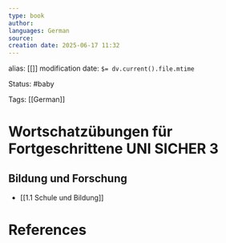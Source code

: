 ```yaml
---
type: book
author: 
languages: German
source: 
creation date: 2025-06-17 11:32
---
```

alias: [[]]
modification date: `$= dv.current().file.mtime`

Status: #baby 

Tags: [[German]]

# Wortschatzübungen für Fortgeschrittene UNI SICHER 3
## Bildung und Forschung
- [[1.1 Schule und Bildung]]


















# References